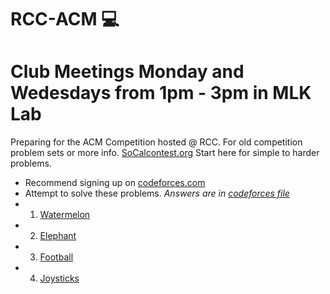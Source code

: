 # RCC-ACM :computer:
# Club Meetings Monday and Wedesdays from 1pm - 3pm in MLK Lab
Preparing for the ACM Competition hosted @ RCC. For old competition problem sets or more info. [SoCalcontest.org](http://socalcontest.org/current/index.shtml)
Start here for simple to harder problems.
  - Recommend signing up on [codeforces.com](http://codeforces.com/)
  - Attempt to solve these problems. *Answers are in [codeforces file](https://github.com/espinozahector/RCC-ACM/tree/master/CodeForces)* 
  - 1. [Watermelon](http://codeforces.com/problemset/problem/4/A)
  - 2. [Elephant](http://codeforces.com/problemset/problem/617/A)
  - 3. [Football](http://codeforces.com/problemset/problem/96/A)
  - 4. [Joysticks](http://codeforces.com/problemset/problem/651/A)
